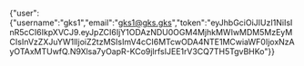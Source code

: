{"user":{"username":"gks1","email":"gks1@gks.gks","token":"eyJhbGciOiJIUzI1NiIsInR5cCI6IkpXVCJ9.eyJpZCI6IjY1ODAzNDU0OGM4MjhkMWIwMDM5MzEyMCIsInVzZXJuYW1lIjoiZ2tzMSIsImV4cCI6MTcwODA4NTE1MCwiaWF0IjoxNzAyOTAxMTUwfQ.N9Xlsa7yOapR-KCo9jlrfsIJEE1rV3CQ7TH5TgvBHKo"}}
